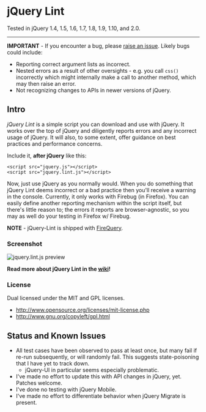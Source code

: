 # jQuery Lint

Tested in jQuery 1.4, 1.5, 1.6, 1.7, 1.8, 1.9, 1.10, and 2.0.


---
**IMPORTANT** - If you encounter a bug, please [raise an issue](http://github.com/MrJoy/jQuery-Lint/issues). Likely bugs could include:

* Reporting correct argument lists as incorrect.
* Nested errors as a result of other oversights - e.g. you call `css()` incorrectly which might internally make a call to another method, which may then raise an error.
* Not recognizing changes to APIs in newer versions of jQuery.


## Intro

*jQuery Lint* is a simple script you can download and use with jQuery. It works over the top of jQuery and diligently reports errors and any incorrect usage of jQuery. It will also, to some extent, offer guidance on best practices and performance concerns.

Include it, **after jQuery** like this:

    <script src="jquery.js"></script>
    <script src="jquery.lint.js"></script>

Now, just use jQuery as you normally would. When you do something that jQuery Lint deems incorrect or a bad practice then you'll receive a warning in the console. Currently, it only works with Firebug (in Firefox). You can easily define another reporting mechanism within the script itself, but there's little reason to; the errors it reports are browser-agnostic, so you may as well do your testing in Firefox w/ Firebug.

**NOTE** - jQuery-Lint is shipped with [FireQuery](https://github.com/binaryage/firequery).

### Screenshot

![jquery.lint.js preview](https://raw.github.com/MrJoy/jQuery-Lint/master/etc/lint.png)

**Read more about jQuery Lint in the [wiki](http://wiki.github.com/jamespadolsey/jQuery-Lint/)!**

### License

Dual licensed under the MIT and GPL licenses.

* http://www.opensource.org/licenses/mit-license.php
* http://www.gnu.org/copyleft/gpl.html

## Status and Known Issues

* All test cases have been observed to pass at least once, but many fail if
  re-run subsequently, or will randomly fail.  This suggests state-poisoning
  that I have yet to track down.
    * jQuery-UI in particular seems especially problematic.
* I've made no effort to update this with API changes in jQuery, yet.  Patches
  welcome.
* I've done no testing with jQuery Mobile.
* I've made no effort to differentiate behavior when jQuery Migrate is present.
